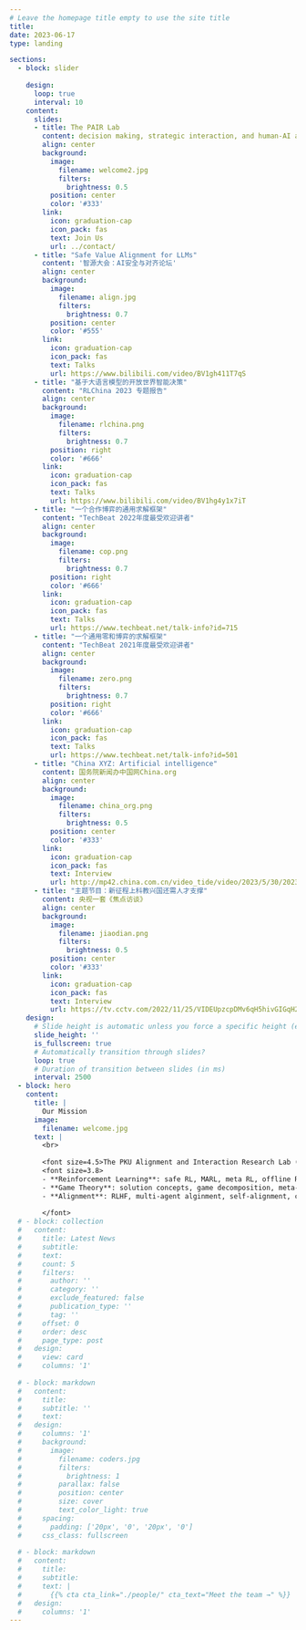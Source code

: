 ```yaml
---
# Leave the homepage title empty to use the site title
title:
date: 2023-06-17
type: landing

sections:
  - block: slider
    
    design:
      loop: true
      interval: 10
    content:
      slides:
      - title: The PAIR Lab 
        content: decision making, strategic interaction, and human-AI alignment
        align: center
        background:
          image:
            filename: welcome2.jpg
            filters:
              brightness: 0.5
          position: center
          color: '#333'
        link:
          icon: graduation-cap
          icon_pack: fas
          text: Join Us
          url: ../contact/
      - title: "Safe Value Alignment for LLMs"
        content: '智源大会：AI安全与对齐论坛'
        align: center
        background:
          image:
            filename: align.jpg
            filters:
              brightness: 0.7
          position: center
          color: '#555'
        link:
          icon: graduation-cap
          icon_pack: fas
          text: Talks
          url: https://www.bilibili.com/video/BV1gh411T7qS
      - title: "基于大语言模型的开放世界智能决策"
        content: "RLChina 2023 专题报告"
        align: center
        background:
          image:
            filename: rlchina.png
            filters:
              brightness: 0.7
          position: right
          color: '#666'
        link:
          icon: graduation-cap
          icon_pack: fas
          text: Talks
          url: https://www.bilibili.com/video/BV1hg4y1x7iT
      - title: "一个合作博弈的通用求解框架"
        content: "TechBeat 2022年度最受欢迎讲者"
        align: center
        background:
          image:
            filename: cop.png
            filters:
              brightness: 0.7
          position: right
          color: '#666'
        link:
          icon: graduation-cap
          icon_pack: fas
          text: Talks
          url: https://www.techbeat.net/talk-info?id=715
      - title: "一个通用零和博弈的求解框架"
        content: "TechBeat 2021年度最受欢迎讲者"
        align: center
        background:
          image:
            filename: zero.png
            filters:
              brightness: 0.7
          position: right
          color: '#666'
        link:
          icon: graduation-cap
          icon_pack: fas
          text: Talks
          url: https://www.techbeat.net/talk-info?id=501
      - title: "China XYZ: Artificial intelligence"
        content: 国务院新闻办中国网China.org
        align: center
        background:
          image:
            filename: china_org.png
            filters:
              brightness: 0.5
          position: center
          color: '#333'
        link:
          icon: graduation-cap
          icon_pack: fas
          text: Interview
          url: http://mp42.china.com.cn/video_tide/video/2023/5/30/20235301685434452218_369_3.mp4
      - title: "主题节目：新征程上科教兴国还需人才支撑"
        content: 央视一套《焦点访谈》
        align: center
        background:
          image:
            filename: jiaodian.png
            filters:
              brightness: 0.5
          position: center
          color: '#333'
        link:
          icon: graduation-cap
          icon_pack: fas
          text: Interview
          url: https://tv.cctv.com/2022/11/25/VIDEUpzcpDMv6qH5hivGIGqH221125.shtml
    design:
      # Slide height is automatic unless you force a specific height (e.g. '400px')
      slide_height: ''
      is_fullscreen: true
      # Automatically transition through slides?
      loop: true
      # Duration of transition between slides (in ms)
      interval: 2500
  - block: hero
    content:
      title: |
        Our Mission
      image:
        filename: welcome.jpg
      text: |
        <br>
        
        <font size=4.5>The PKU Alignment and Interaction Research Lab (PAIR Lab) is dedicated to addressing key challenges in decision making, strategic interactions, and value alignment for artificial general intelligence (AGI). We specialize in reinforcement learning for intelligent **decisions**, multi-agent systems for complex stratrgic **interactions**, and **alignment** techniques for harmonizing AGI with human values and intentions. Our integrative approach aims to steer AGI development towards a safe, beneficial future aligned with the progression of humanity. Our research focus includes: </font>
        <font size=3.8>
        - **Reinforcement Learning**: safe RL, MARL, meta RL, offline RL, PbRL
        - **Game Theory**: solution concepts, game decomposition, meta-game analysis
        - **Alignment**: RLHF, multi-agent alginment, self-alignment, constitutional AI
        
        </font>
  # - block: collection
  #   content:
  #     title: Latest News
  #     subtitle:
  #     text:
  #     count: 5
  #     filters:
  #       author: ''
  #       category: ''
  #       exclude_featured: false
  #       publication_type: ''
  #       tag: ''
  #     offset: 0
  #     order: desc
  #     page_type: post
  #   design:
  #     view: card
  #     columns: '1'
  
  # - block: markdown
  #   content:
  #     title:
  #     subtitle: ''
  #     text:
  #   design:
  #     columns: '1'
  #     background:
  #       image: 
  #         filename: coders.jpg
  #         filters:
  #           brightness: 1
  #         parallax: false
  #         position: center
  #         size: cover
  #         text_color_light: true
  #     spacing:
  #       padding: ['20px', '0', '20px', '0']
  #     css_class: fullscreen
  
  # - block: markdown
  #   content:
  #     title:
  #     subtitle:
  #     text: |
  #       {{% cta cta_link="./people/" cta_text="Meet the team →" %}}
  #   design:
  #     columns: '1'
---
```

